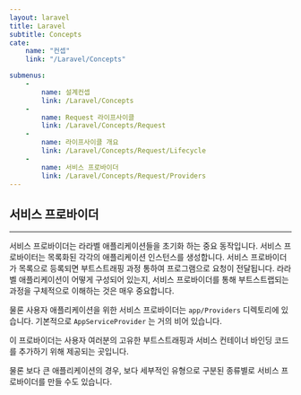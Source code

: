 ```yaml
---
layout: laravel
title: Laravel
subtitle: Concepts
cate:
    name: "컨셉"
    link: "/Laravel/Concepts"

submenus:
    -
        name: 설계컨셉
        link: /Laravel/Concepts
    -
        name: Request 라이프사이클
        link: /Laravel/Concepts/Request
    -
        name: 라이프사이클 개요
        link: /Laravel/Concepts/Request/Lifecycle
    -
        name: 서비스 프로바이더
        link: /Laravel/Concepts/Request/Providers
---
```


## 서비스 프로바이더
---

서비스 프로바이더는 라라벨 애플리케이션들을 초기화 하는 중요 동작입니다. 서비스 프로바이터는 목록화된 각각의 애플리케이션 인스턴스를 생성합니다. 
서비스 프로바이더가 목록으로 등록되면 부트스트래핑 과정 통하여 프로그램으로 요청이 전달됩니다. 라라벨 애플리케이션이 어떻게 구성되어 있는지, 서비스 프로바이더를 통해 부트스트랩되는 과정을 구체적으로 이해하는 것은 매우 중요합니다. 

물론 사용자 애플리케이션을 위한 서비스 프로바이더는 `app/Providers` 디렉토리에 있습니다. 기본적으로 `AppServiceProvider` 는 거의 비어 있습니다. 

이 프로바이더는 사용자 여러분의 고유한 부트스트래핑과 서비스 컨테이너 바인딩 코드를 추가하기 위해 제공되는 곳입니다. 

물론 보다 큰 애플리케이션의 경우, 보다 세부적인 유형으로 구분된 종류별로 서비스 프로바이더를 만들 수도 있습니다.
